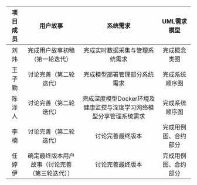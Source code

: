 | 项目成员 |                    用户故事                    |                           系统需求                           |     UML需求模型      |
| :------: | :--------------------------------------------: | :----------------------------------------------------------: | :------------------: |
|   刘炜   |         完成用户故事初稿（第一轮迭代）         |                完成实时数据采集与管理系统需求                |     完成概念类图     |
|  王子勤  |             讨论完善（第二轮迭代）             |                 完成模型部署管理部分系统需求                 |    完成系统顺序图    |
|  陈泽人  |             讨论完善（第二轮迭代）             | 完成深度模型Docker环境及健康监控与深度学习网络模型分享管理系统需求 |    完成系统顺序图    |
|   李楠   |             讨论完善（第二轮迭代）             |                       讨论完善最终版本                       | 完成用例图、合约部分 |
|  任婷伊  | 确定最终版本用户故事（讨论完善（第三轮迭代）） |                       讨论完善最终版本                       | 完成用例图、合约部分 |

